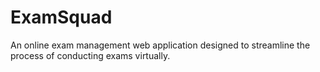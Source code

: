 # ExamSquad
An online exam management web application designed to streamline the process of conducting exams virtually.

